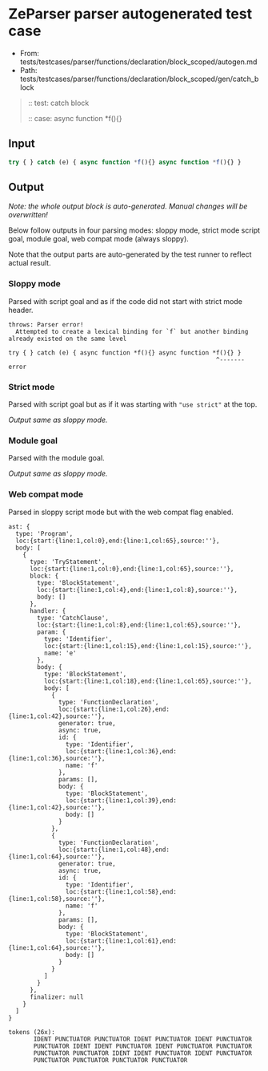 # ZeParser parser autogenerated test case

- From: tests/testcases/parser/functions/declaration/block_scoped/autogen.md
- Path: tests/testcases/parser/functions/declaration/block_scoped/gen/catch_block

> :: test: catch block
>
> :: case: async function *f(){}

## Input


`````js
try { } catch (e) { async function *f(){} async function *f(){} }
`````

## Output

_Note: the whole output block is auto-generated. Manual changes will be overwritten!_

Below follow outputs in four parsing modes: sloppy mode, strict mode script goal, module goal, web compat mode (always sloppy).

Note that the output parts are auto-generated by the test runner to reflect actual result.

### Sloppy mode

Parsed with script goal and as if the code did not start with strict mode header.

`````
throws: Parser error!
  Attempted to create a lexical binding for `f` but another binding already existed on the same level

try { } catch (e) { async function *f(){} async function *f(){} }
                                                          ^------- error
`````

### Strict mode

Parsed with script goal but as if it was starting with `"use strict"` at the top.

_Output same as sloppy mode._

### Module goal

Parsed with the module goal.

_Output same as sloppy mode._

### Web compat mode

Parsed in sloppy script mode but with the web compat flag enabled.

`````
ast: {
  type: 'Program',
  loc:{start:{line:1,col:0},end:{line:1,col:65},source:''},
  body: [
    {
      type: 'TryStatement',
      loc:{start:{line:1,col:0},end:{line:1,col:65},source:''},
      block: {
        type: 'BlockStatement',
        loc:{start:{line:1,col:4},end:{line:1,col:8},source:''},
        body: []
      },
      handler: {
        type: 'CatchClause',
        loc:{start:{line:1,col:8},end:{line:1,col:65},source:''},
        param: {
          type: 'Identifier',
          loc:{start:{line:1,col:15},end:{line:1,col:15},source:''},
          name: 'e'
        },
        body: {
          type: 'BlockStatement',
          loc:{start:{line:1,col:18},end:{line:1,col:65},source:''},
          body: [
            {
              type: 'FunctionDeclaration',
              loc:{start:{line:1,col:26},end:{line:1,col:42},source:''},
              generator: true,
              async: true,
              id: {
                type: 'Identifier',
                loc:{start:{line:1,col:36},end:{line:1,col:36},source:''},
                name: 'f'
              },
              params: [],
              body: {
                type: 'BlockStatement',
                loc:{start:{line:1,col:39},end:{line:1,col:42},source:''},
                body: []
              }
            },
            {
              type: 'FunctionDeclaration',
              loc:{start:{line:1,col:48},end:{line:1,col:64},source:''},
              generator: true,
              async: true,
              id: {
                type: 'Identifier',
                loc:{start:{line:1,col:58},end:{line:1,col:58},source:''},
                name: 'f'
              },
              params: [],
              body: {
                type: 'BlockStatement',
                loc:{start:{line:1,col:61},end:{line:1,col:64},source:''},
                body: []
              }
            }
          ]
        }
      },
      finalizer: null
    }
  ]
}

tokens (26x):
       IDENT PUNCTUATOR PUNCTUATOR IDENT PUNCTUATOR IDENT PUNCTUATOR
       PUNCTUATOR IDENT IDENT PUNCTUATOR IDENT PUNCTUATOR PUNCTUATOR
       PUNCTUATOR PUNCTUATOR IDENT IDENT PUNCTUATOR IDENT PUNCTUATOR
       PUNCTUATOR PUNCTUATOR PUNCTUATOR PUNCTUATOR
`````

